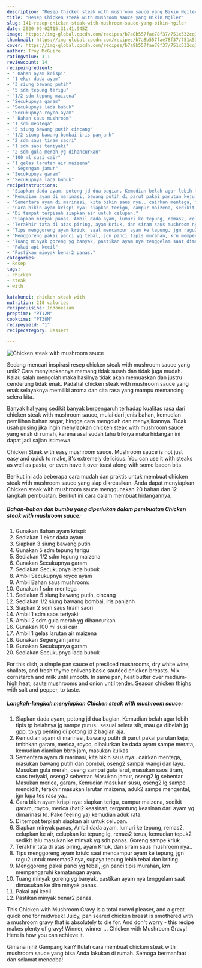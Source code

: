 ```yaml
---
description: "Resep Chicken steak with mushroom sauce yang Bikin Ngiler"
title: "Resep Chicken steak with mushroom sauce yang Bikin Ngiler"
slug: 141-resep-chicken-steak-with-mushroom-sauce-yang-bikin-ngiler
date: 2020-09-02T15:31:41.945Z
image: https://img-global.cpcdn.com/recipes/b7a8b557fae78f37/751x532cq70/chicken-steak-with-mushroom-sauce-foto-resep-utama.jpg
thumbnail: https://img-global.cpcdn.com/recipes/b7a8b557fae78f37/751x532cq70/chicken-steak-with-mushroom-sauce-foto-resep-utama.jpg
cover: https://img-global.cpcdn.com/recipes/b7a8b557fae78f37/751x532cq70/chicken-steak-with-mushroom-sauce-foto-resep-utama.jpg
author: Troy McGuire
ratingvalue: 3.1
reviewcount: 14
recipeingredient:
- " Bahan ayam krispi"
- "1 ekor dada ayam"
- "3 siung bawang putih"
- "5 sdm tepung terigu"
- "1/2 sdm tepung maizena"
- "Secukupnya garam"
- "Secukupnya lada bubuk"
- "Secukupnya royco ayam"
- " Bahan saus mushroom"
- "1 sdm mentega"
- "5 siung bawang putih cincang"
- "1/2 siung bawang bombai iris panjanh"
- "2 sdm saus tiram saori"
- "1 sdm saos teriyaki"
- "2 sdm gula merah yg dihancurkan"
- "100 ml susi cair"
- "1 gelas larutan air maizena"
- " Segengam jamur"
- "Secukupnya garam"
- "Secukupnya lada bubuk"
recipeinstructions:
- "Siapkan dada ayam, potong jd dua bagian. Kemudian belah agar lebih tipis tp belahnya jg sampe putus.. sesuai selera sih, mau ga dibelah jg gpp, tp yg penting di potong jd 2 bagian aja."
- "Kemudian ayam di marinasi, bawang putih di parut pakai parutan keju, tmbhkan garam, merica, royco, dibalurkan ke dada ayam sampe merata, kemudian diamkan bbrp jam, masukan kulkas"
- "Sementara ayam di marinasi, kita bikin saus nya.. cairkan mentega, masukan bawang putih dan bombai, oseng2 sampai wangi dan layu. Masukan gula merah, oseng sampai gula larut, masukan saos tiram, saos teriyaki, oseng2 sebentar. Masukan jamur, oseng2 lg sebentar. Masukan merica, garam, Kemudian masukan susu, oseng2 lg sampe mendidih, terakhir masukan larutan maizena, aduk2 sampe mengental, jgn lupa tes rasa ya.."
- "Cara bikin ayam krispi nya: siapkan terigu, campur maizena, sedikit garam, royco, merica (hati2 keasinan, tergantung keasinan dari ayam yg dimarinasi td. Pake feeling ya) kemudian aduk rata."
- "Di tempat terpisah siapkan air untuk celupan."
- "Siapkan minyak panas, Ambil dada ayam, lumuri ke tepung, remas2, celupkan ke air, celupkan ke tepung lg, remas2 terus, kemudian tepuk2 sedikit lalu masukan ke minyak yg sdh panas. Goreng sampe kriuk."
- "Terakhir tata di atas piring, ayam Kriuk, dan siram saus mushroom nya.."
- "Tips menggoreng ayam kriuk: saat mencampur ayam ke tepung, jgn ragu2 untuk meremas2 nya, supaya tepung lebih tebal dan kriting."
- "Menggoreng pakai panci yg tebal, jgn panci tipis murahan, krn mempengaruhi kematangan ayam."
- "Tuang minyak goreng yg banyak, pastikan ayam nya tenggelam saat dimasukan ke dlm minyak panas."
- "Pakai api kecil"
- "Pastikan minyak benar2 panas."
categories:
- Resep
tags:
- chicken
- steak
- with

katakunci: chicken steak with 
nutrition: 218 calories
recipecuisine: Indonesian
preptime: "PT12M"
cooktime: "PT38M"
recipeyield: "1"
recipecategory: Dessert

---
```



![Chicken steak with mushroom sauce](https://img-global.cpcdn.com/recipes/b7a8b557fae78f37/751x532cq70/chicken-steak-with-mushroom-sauce-foto-resep-utama.jpg)

Sedang mencari inspirasi resep chicken steak with mushroom sauce yang unik? Cara menyiapkannya memang tidak susah dan tidak juga mudah. Kalau salah mengolah maka hasilnya tidak akan memuaskan dan justru cenderung tidak enak. Padahal chicken steak with mushroom sauce yang enak selayaknya memiliki aroma dan cita rasa yang mampu memancing selera kita.

Banyak hal yang sedikit banyak berpengaruh terhadap kualitas rasa dari chicken steak with mushroom sauce, mulai dari jenis bahan, kemudian pemilihan bahan segar, hingga cara mengolah dan menyajikannya. Tidak usah pusing jika ingin menyiapkan chicken steak with mushroom sauce yang enak di rumah, karena asal sudah tahu triknya maka hidangan ini dapat jadi sajian istimewa.

Chicken Steak with easy mushroom sauce. Mushroom sauce is not just easy and quick to make, it&#39;s extremely delicious. You can use it with steaks as well as pasta, or even have it over toast along with some bacon bits.


Berikut ini ada beberapa cara mudah dan praktis untuk membuat chicken steak with mushroom sauce yang siap dikreasikan. Anda dapat menyiapkan Chicken steak with mushroom sauce menggunakan 20 bahan dan 12 langkah pembuatan. Berikut ini cara dalam membuat hidangannya.

<!--inarticleads1-->

##### Bahan-bahan dan bumbu yang diperlukan dalam pembuatan Chicken steak with mushroom sauce:

1. Gunakan  Bahan ayam krispi:
1. Sediakan 1 ekor dada ayam
1. Siapkan 3 siung bawang putih
1. Gunakan 5 sdm tepung terigu
1. Sediakan 1/2 sdm tepung maizena
1. Gunakan Secukupnya garam
1. Sediakan Secukupnya lada bubuk
1. Ambil Secukupnya royco ayam
1. Ambil  Bahan saus mushroom:
1. Gunakan 1 sdm mentega
1. Sediakan 5 siung bawang putih, cincang
1. Sediakan 1/2 siung bawang bombai, iris panjanh
1. Siapkan 2 sdm saus tiram saori
1. Ambil 1 sdm saos teriyaki
1. Ambil 2 sdm gula merah yg dihancurkan
1. Gunakan 100 ml susi cair
1. Ambil 1 gelas larutan air maizena
1. Gunakan  Segengam jamur
1. Gunakan Secukupnya garam
1. Sediakan Secukupnya lada bubuk


For this dish, a simple pan sauce of presliced mushrooms, dry white wine, shallots, and fresh thyme enlivens basic sautéed chicken breasts. Mix cornstarch and milk until smooth. In same pan, heat butter over medium-high heat; saute mushrooms and onion until tender. Season chicken thighs with salt and pepper, to taste. 

<!--inarticleads2-->

##### Langkah-langkah menyiapkan Chicken steak with mushroom sauce:

1. Siapkan dada ayam, potong jd dua bagian. Kemudian belah agar lebih tipis tp belahnya jg sampe putus.. sesuai selera sih, mau ga dibelah jg gpp, tp yg penting di potong jd 2 bagian aja.
1. Kemudian ayam di marinasi, bawang putih di parut pakai parutan keju, tmbhkan garam, merica, royco, dibalurkan ke dada ayam sampe merata, kemudian diamkan bbrp jam, masukan kulkas
1. Sementara ayam di marinasi, kita bikin saus nya.. cairkan mentega, masukan bawang putih dan bombai, oseng2 sampai wangi dan layu. Masukan gula merah, oseng sampai gula larut, masukan saos tiram, saos teriyaki, oseng2 sebentar. Masukan jamur, oseng2 lg sebentar. Masukan merica, garam, Kemudian masukan susu, oseng2 lg sampe mendidih, terakhir masukan larutan maizena, aduk2 sampe mengental, jgn lupa tes rasa ya..
1. Cara bikin ayam krispi nya: siapkan terigu, campur maizena, sedikit garam, royco, merica (hati2 keasinan, tergantung keasinan dari ayam yg dimarinasi td. Pake feeling ya) kemudian aduk rata.
1. Di tempat terpisah siapkan air untuk celupan.
1. Siapkan minyak panas, Ambil dada ayam, lumuri ke tepung, remas2, celupkan ke air, celupkan ke tepung lg, remas2 terus, kemudian tepuk2 sedikit lalu masukan ke minyak yg sdh panas. Goreng sampe kriuk.
1. Terakhir tata di atas piring, ayam Kriuk, dan siram saus mushroom nya..
1. Tips menggoreng ayam kriuk: saat mencampur ayam ke tepung, jgn ragu2 untuk meremas2 nya, supaya tepung lebih tebal dan kriting.
1. Menggoreng pakai panci yg tebal, jgn panci tipis murahan, krn mempengaruhi kematangan ayam.
1. Tuang minyak goreng yg banyak, pastikan ayam nya tenggelam saat dimasukan ke dlm minyak panas.
1. Pakai api kecil
1. Pastikan minyak benar2 panas.


This Chicken with Mushroom Gravy is a total crowd pleaser, and a great quick one for midweek! Juicy, pan seared chicken breast is smothered with a mushroom gravy that is absolutely to die for. And don&#39;t worry - this recipe makes plenty of gravy! Winner, winner … Chicken with Mushroom Gravy! Here is how you can achieve it. 

Gimana nih? Gampang kan? Itulah cara membuat chicken steak with mushroom sauce yang bisa Anda lakukan di rumah. Semoga bermanfaat dan selamat mencoba!
